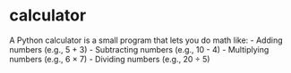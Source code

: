 # calculator
A Python calculator is a small program that lets you do math like: - Adding numbers (e.g., 5 + 3) - Subtracting numbers (e.g., 10 - 4) - Multiplying numbers (e.g., 6 × 7) - Dividing numbers (e.g., 20 ÷ 5)
